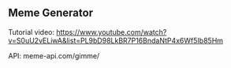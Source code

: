 ## Meme Generator
Tutorial video:
https://www.youtube.com/watch?v=S0uU2vELiwA&list=PL9bD98LkBR7P16BndaNtP4x6Wf5Ib85Hm

API:
meme-api.com/gimme/<insert subreddit here>